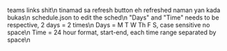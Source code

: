 teams links shit\n
tinamad sa refresh button eh refreshed naman yan kada bukas\n
schedule.json to edit the sched\n
"Days" and "Time" needs to be respective, 2 days = 2 times\n
Days = M T W Th F S, case sensitive no space\n
Time = 24 hour format, start-end, each time range separated by space\n
